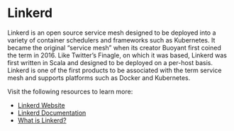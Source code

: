 



# Linkerd

Linkerd is an open source service mesh designed to be deployed into a variety of container schedulers and frameworks such as Kubernetes. It  became the original “service mesh” when its creator Buoyant first coined the term in 2016. Like Twitter’s Finagle, on which it was based,  Linkerd was first written in Scala and designed to be deployed on a  per-host basis. Linkerd is one of the first products to be associated  with the term service mesh and supports platforms such as Docker and  Kubernetes.

Visit the following resources to learn more:

- [Linkerd Website](https://linkerd.io/)
- [Linkerd Documentation](https://linkerd.io/2.11/overview/)
- [What is Linkerd?](https://www.techtarget.com/searchitoperations/definition/Linkerd)